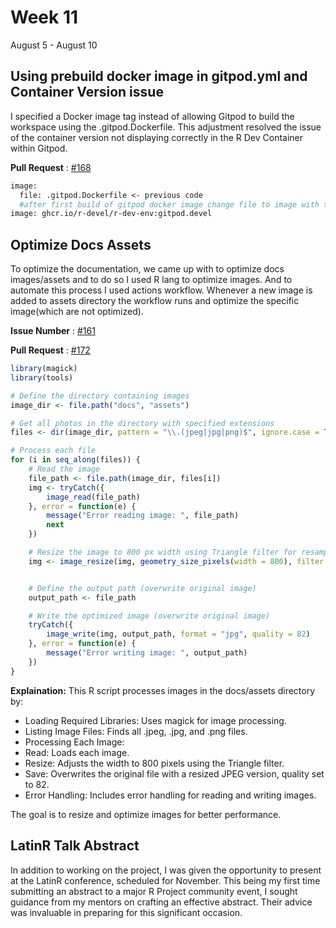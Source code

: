 # Week 11
August 5 - August 10


## Using prebuild docker image in gitpod.yml and Container Version issue

I specified a Docker image tag instead of allowing Gitpod to build the workspace using the .gitpod.Dockerfile. This adjustment resolved the issue of the container version not displaying correctly in the R Dev Container within Gitpod.


**Pull Request** : [#168](https://github.com/r-devel/r-dev-env/pull/168)

```Dockerfile
image:
  file: .gitpod.Dockerfile <- previous code
  #after first build of gitpod docker image change file to image with the tag.
image: ghcr.io/r-devel/r-dev-env:gitpod.devel
```

## Optimize Docs Assets
To optimize the documentation, we came up with to optimize docs images/assets and to do so I used R lang to optimize images. And to automate this process I used actions workflow.
Whenever a new image is added to assets directory the workflow runs and optimize the specific image(which are not optimized).


**Issue Number** : [#161](https://github.com/r-devel/r-dev-env/issues/161)

**Pull Request** : [#172](https://github.com/r-devel/r-dev-env/pull/172)

```R
library(magick)
library(tools)

# Define the directory containing images
image_dir <- file.path("docs", "assets")

# Get all photos in the directory with specified extensions
files <- dir(image_dir, pattern = "\\.(jpeg|jpg|png)$", ignore.case = TRUE)

# Process each file
for (i in seq_along(files)) {
    # Read the image
    file_path <- file.path(image_dir, files[i])
    img <- tryCatch({
        image_read(file_path)
    }, error = function(e) {
        message("Error reading image: ", file_path)
        next
    })

    # Resize the image to 800 px width using Triangle filter for resampling
    img <- image_resize(img, geometry_size_pixels(width = 800), filter = "Triangle")


    # Define the output path (overwrite original image)
    output_path <- file_path

    # Write the optimized image (overwrite original image)
    tryCatch({
        image_write(img, output_path, format = "jpg", quality = 82)
    }, error = function(e) {
        message("Error writing image: ", output_path)
    })
}
```

**Explaination:**
This R script processes images in the docs/assets directory by:

- Loading Required Libraries: Uses magick for image processing.
- Listing Image Files: Finds all .jpeg, .jpg, and .png files.
- Processing Each Image:
- Read: Loads each image.
- Resize: Adjusts the width to 800 pixels using the Triangle filter.
- Save: Overwrites the original file with a resized JPEG version, quality set to 82.
- Error Handling: Includes error handling for reading and writing images.

The goal is to resize and optimize images for better performance.


## LatinR Talk Abstract

In addition to working on the project, I was given the opportunity to present at the LatinR conference, scheduled for November. This being my first time submitting an abstract to a major R Project community event, I sought guidance from my mentors on crafting an effective abstract. Their advice was invaluable in preparing for this significant occasion.